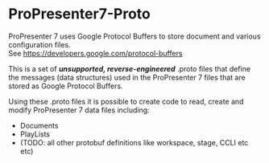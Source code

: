 # ProPresenter7-Proto

ProPresenter 7 uses Google Protocol Buffers to store document and various configuration files.  
See https://developers.google.com/protocol-buffers

This is a set of ***unsupported, reverse-engineered*** .proto files that define the messages (data structures) used in the ProPresenter 7 files that are stored as Google Protocol Buffers.


Using these .proto files it is possible to create code to read, create and modify ProPresenter 7 data files including:
  * Documents
  * PlayLists
  * (TODO: all other protobuf definitions like workspace, stage, CCLI etc etc)

